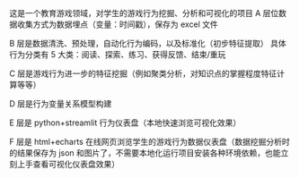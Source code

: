 这是一个教育游戏领域，对学生的游戏行为挖掘、分析和可视化的项目
A 层位数据收集方式为数据埋点（变量：时间戳），保存为 excel 文件

B 层是数据清洗、预处理，自动化行为编码，以及标准化（初步特征提取）
具体行为分类有 5 大类：阅读、探索、练习、获得反馈、结束/重玩

C 层是游戏行为进一步的特征挖掘（例如聚类分析，对知识点的掌握程度特征计算等等）

D 层是行为变量关系模型构建

E 层是 python+streamlit 行为仪表盘（本地快速浏览可视化效果）

F 层是 html+echarts 在线网页浏览学生的游戏行为数据仪表盘（数据挖掘分析时的结果保存为 json 和图片了，不需要本地化运行项目安装各种环境依赖，也能立刻上手查看可视化仪表盘效果）
